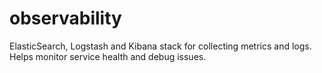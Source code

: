 # observability

ElasticSearch, Logstash and Kibana stack for collecting metrics and logs.
Helps monitor service health and debug issues.
